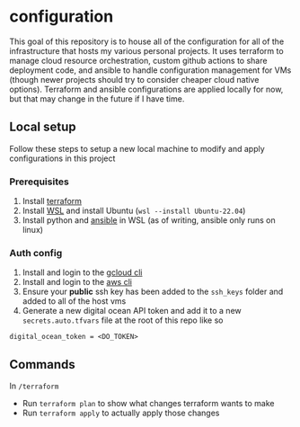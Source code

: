 # configuration

This goal of this repository is to house all of the configuration for all of the infrastructure that hosts my various personal projects. It uses terraform to manage cloud resource orchestration, custom github actions to share deployment code, and ansible to handle configuration management for VMs (though newer projects should try to consider cheaper cloud native options). Terraform and ansible configurations are applied locally for now, but that may change in the future if I have time.

## Local setup

Follow these steps to setup a new local machine to modify and apply configurations in this project

### Prerequisites

1. Install [terraform](https://developer.hashicorp.com/terraform/tutorials/aws-get-started/install-cli)
2. Install [WSL](https://learn.microsoft.com/en-us/windows/wsl/install) and install Ubuntu (`wsl --install Ubuntu-22.04`)
3. Install python and [ansible](https://docs.ansible.com/ansible/latest/installation_guide/intro_installation.html) in WSL (as of writing, ansible only runs on linux)

### Auth config

1. Install and login to the [gcloud cli](https://cloud.google.com/sdk/gcloud#download_and_install_the)
2. Install and login to the [aws cli](https://aws.amazon.com/cli/)
3. Ensure your **public** ssh key has been added to the `ssh_keys` folder and added to all of the host vms
4. Generate a new digital ocean API token and add it to a new `secrets.auto.tfvars` file at the root of this repo like so

```hcl
digital_ocean_token = <DO_TOKEN>
```

## Commands

In `/terraform`

* Run `terraform plan` to show what changes terraform wants to make
* Run `terraform apply` to actually apply those changes
